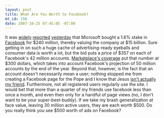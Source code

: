```yaml
--- 
layout: post
title: What Are You Worth to Facebook?
mt_id: 156
date: 2007-10-25 07:45:05 -07:00
---
```

It was [widely](http://online.wsj.com/public/article/SB119323518308669856-taIGTD5mNZR6XBXowkbFgXcyGx0_20071123.html?mod=tff_main_tff_top) [reported](http://www.businessweek.com/technology/content/oct2007/tc20071024_654439.htm?chan=top+news_top+news+index_top+story)  [yesterday](http://money.cnn.com/2007/10/24/magazines/fortune/fastforward_microsoft_facebook.fortune/?postversion=2007102508) that Microsoft bought a 1.6% stake in [Facebook](http://facebook.com) for $240 million, thereby valuing the company at $15 billion.  Sure getting in on such a huge cache of advertising-ready eyeballs and consumer data is worth a lot, but the bid puts a price of $357 on each of Facebook's 42 million accounts.  [Marketplace's coverage](http://marketplace.publicradio.org/display/web/2007/10/24/web_2_q/) put that number at $300 dollars, which takes into account Facebook's projection of 50 million accounts by the end of the year.  Beyond that, however, is the fact that an account doesn't necessarily mean a user; nothing stopped me from creating a Facebook page for the Pope and I know that Jesus [isn't actually my friend](https://dinomite.net/index.php?tag=atheism).  Furthermore, not all registered users regularly use the site.  I would bet that more than a quarter of my friends use facebook less than once a month, and even then only for a handful of page views (no, I don't want to be your super-best-buddy).  If we take my brash generalization at face value, leaving 30 million active users, they are each worth $500.  Do you really think you see $500 worth of ads on Facebook?
